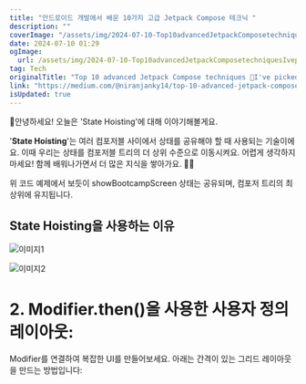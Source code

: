 ```yaml
---
title: "안드로이드 개발에서 배운 10가지 고급 Jetpack Compose 테크닉 "
description: ""
coverImage: "/assets/img/2024-07-10-Top10advancedJetpackComposetechniquesIvepickedupafteryearsofAndroiddevelopment_0.png"
date: 2024-07-10 01:29
ogImage:
  url: /assets/img/2024-07-10-Top10advancedJetpackComposetechniquesIvepickedupafteryearsofAndroiddevelopment_0.png
tag: Tech
originalTitle: "Top 10 advanced Jetpack Compose techniques 🦊I've picked up after years of Android development."
link: "https://medium.com/@niranjanky14/top-10-advanced-jetpack-compose-techniques-ive-picked-up-after-years-of-android-development-7b9081a8e762"
isUpdated: true
---
```


🔮안녕하세요! 오늘은 'State Hoisting'에 대해 이야기해볼게요.

'**State Hoisting**'는 여러 컴포저블 사이에서 상태를 공유해야 할 때 사용되는 기술이에요. 이때 우리는 상태를 컴포저블 트리의 더 상위 수준으로 이동시켜요. 어렵게 생각하지 마세요! 함께 배워나가면서 더 많은 지식을 쌓아가요. 🌟✨

<div class="content-ad"></div>

위 코드 예제에서 보듯이 showBootcampScreen 상태는 공유되며, 컴포저 트리의 최상위에 유지됩니다.

## State Hoisting을 사용하는 이유

![이미지1](/assets/img/2024-07-10-Top10advancedJetpackComposetechniquesIvepickedupafteryearsofAndroiddevelopment_1.png)

![이미지2](/assets/img/2024-07-10-Top10advancedJetpackComposetechniquesIvepickedupafteryearsofAndroiddevelopment_2.png)

<div class="content-ad"></div>

# 2. Modifier.then()을 사용한 사용자 정의 레이아웃:

Modifier를 연결하여 복잡한 UI를 만들어보세요. 아래는 간격이 있는 그리드 레이아웃을 만드는 방법입니다:
